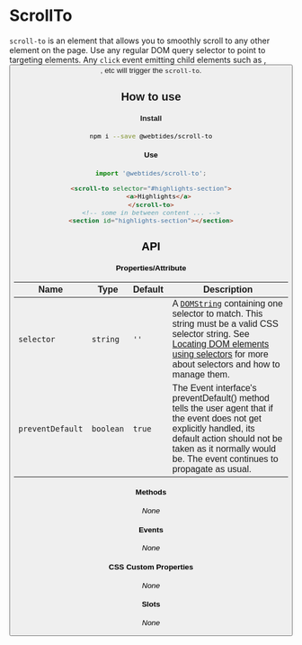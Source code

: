 # ScrollTo

`scroll-to` is an element that allows you to smoothly scroll to any other element on the page. Use any regular DOM query selector to point to targeting elements. Any `click` event emitting child elements such as <a>, <button>, etc will trigger the `scroll-to`.

## How to use

#### Install

```sh
npm i --save @webtides/scroll-to
```

#### Use

```js
import '@webtides/scroll-to';
```

```html
<scroll-to selector="#highlights-section">
    <a>Highlights</a>
</scroll-to>
<!-- some in between content ... -->
<section id="highlights-section"></section>
```

## API

#### Properties/Attribute

| Name | Type | Default | Description |
| --- | --- | --- | --- |
| `selector` | `string` | `''` | A [`DOMString`](https://developer.mozilla.org/en-US/docs/Web/API/DOMString) containing one selector to match. This string must be a valid CSS selector string. See [Locating DOM elements using selectors](https://developer.mozilla.org/en-US/docs/Web/API/Document_object_model/Locating_DOM_elements_using_selectors) for more about selectors and how to manage them. |
| `preventDefault` | `boolean` | `true` | The Event interface's preventDefault() method tells the user agent that if the event does not get explicitly handled, its default action should not be taken as it normally would be. The event continues to propagate as usual. |

#### Methods

_None_

#### Events

_None_

#### CSS Custom Properties

_None_

#### Slots

_None_
